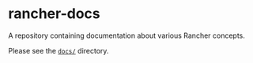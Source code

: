 # rancher-docs

A repository containing documentation about various Rancher concepts. 

Please see the [`docs/`](./docs) directory.